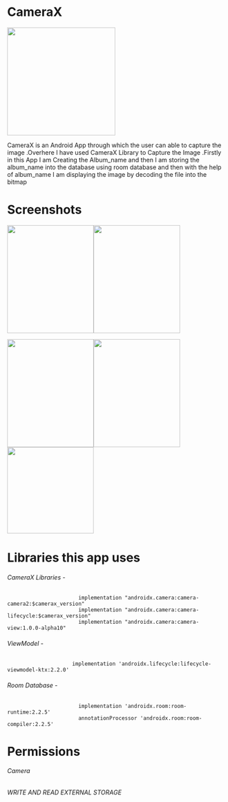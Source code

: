 # CameraX
<img src="Covid-19Images/covid-19.png" width="250" height="250">

CameraX  is an Android App through which the user can able to capture the image .Overhere I have used CameraX Library to Capture the Image .Firstly in this App I am Creating the 
Album_name and then I am storing the album_name into the database using room database and then with the help of album_name I am displaying the image by decoding the file  into the bitmap



# Screenshots

<img src="Covid-19Images/full.png" width="200" height="250"><img src="Covid-19Images/recycler.png" width="200" height="250">

<img src="Covid-19Images/stats.png" width="200" height="250"><img src="Covid-19Images/save.png" width="200" height="250">
<img src="Covid-19Images/graphic.png" width="200" height="200">

# Libraries this app uses
###### CameraX Libraries - 
                         
    
                           implementation "androidx.camera:camera-camera2:$camerax_version"
                           implementation "androidx.camera:camera-lifecycle:$camerax_version"
                           implementation "androidx.camera:camera-view:1.0.0-alpha10"


 
  ###### ViewModel - 
                         implementation 'androidx.lifecycle:lifecycle-viewmodel-ktx:2.2.0'
   
  
         
         
   ###### Room Database   - 
                           implementation 'androidx.room:room-runtime:2.2.5'
                           annotationProcessor 'androidx.room:room-compiler:2.2.5'


# Permissions
###### Camera
###### WRITE AND READ EXTERNAL STORAGE
